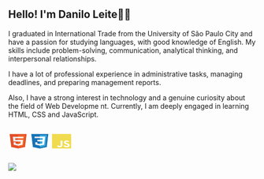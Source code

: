 ## Hello! I'm Danilo Leite👋🏼

I graduated in International Trade from the University of São Paulo City and have a passion for studying languages, with good knowledge of English. My skills include problem-solving, communication, analytical thinking, and interpersonal relationships.

I have a lot of professional experience in administrative tasks, managing deadlines, and preparing management reports.

Also, I have a strong interest in technology and a genuine curiosity about the field of Web Developme
nt. Currently, I am deeply engaged in learning HTML, CSS and JavaScript.

<div style="display: inline_block"><br>
  <img align="center" alt=" Danilo-HTML" height="30" width="40" src="https://raw.githubusercontent.com/devicons/devicon/master/icons/html5/html5-original.svg">
  <img align="center" alt="Danilo-CSS" height="30" width="40" src="https://raw.githubusercontent.com/devicons/devicon/master/icons/css3/css3-original.svg">
   <img align="center" alt="Danilo-Js" height="30" width="40" src="https://raw.githubusercontent.com/devicons/devicon/master/icons/javascript/javascript-plain.svg">
</div>
 
  ##
 
<div> 
 <a href="https://www.linkedin.com/in/danilo-leite-ba75b8183/" target="_blank"><img src="https://img.shields.io/badge/-LinkedIn-%230077B5?style=for-the-badge&logo=linkedin&logoColor=white" target="_blank"></a> 
  
</div>
